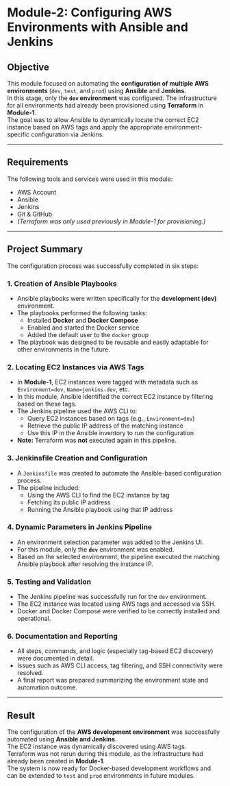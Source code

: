# Module-2: Configuring AWS Environments with Ansible and Jenkins

## Objective
This module focused on automating the **configuration of multiple AWS environments** (`dev`, `test`, and `prod`) using **Ansible** and **Jenkins**.  
In this stage, only the **`dev` environment** was configured. The infrastructure for all environments had already been provisioned using **Terraform** in **Module-1**.  
The goal was to allow Ansible to dynamically locate the correct EC2 instance based on AWS tags and apply the appropriate environment-specific configuration via Jenkins.

---

## Requirements
The following tools and services were used in this module:

- AWS Account  
- Ansible  
- Jenkins  
- Git & GitHub  
- *(Terraform was only used previously in Module-1 for provisioning.)*

---

## Project Summary
The configuration process was successfully completed in six steps:

### 1. Creation of Ansible Playbooks
- Ansible playbooks were written specifically for the **development (dev)** environment.  
- The playbooks performed the following tasks:  
  - Installed **Docker** and **Docker Compose**  
  - Enabled and started the Docker service  
  - Added the default user to the `docker` group  
- The playbook was designed to be reusable and easily adaptable for other environments in the future.

### 2. Locating EC2 Instances via AWS Tags
- In **Module-1**, EC2 instances were tagged with metadata such as `Environment=dev`, `Name=jenkins-dev`, etc.  
- In this module, Ansible identified the correct EC2 instance by filtering based on these tags.  
- The Jenkins pipeline used the AWS CLI to:  
  - Query EC2 instances based on tags (e.g., `Environment=dev`)  
  - Retrieve the public IP address of the matching instance  
  - Use this IP in the Ansible inventory to run the configuration  
- **Note:** Terraform was **not** executed again in this pipeline.

### 3. Jenkinsfile Creation and Configuration
- A `Jenkinsfile` was created to automate the Ansible-based configuration process.  
- The pipeline included:  
  - Using the AWS CLI to find the EC2 instance by tag  
  - Fetching its public IP address  
  - Running the Ansible playbook using that IP address  

### 4. Dynamic Parameters in Jenkins Pipeline
- An environment selection parameter was added to the Jenkins UI.  
- For this module, only the **`dev`** environment was enabled.  
- Based on the selected environment, the pipeline executed the matching Ansible playbook after resolving the instance IP.

### 5. Testing and Validation
- The Jenkins pipeline was successfully run for the `dev` environment.  
- The EC2 instance was located using AWS tags and accessed via SSH.  
- Docker and Docker Compose were verified to be correctly installed and operational.

### 6. Documentation and Reporting
- All steps, commands, and logic (especially tag-based EC2 discovery) were documented in detail.  
- Issues such as AWS CLI access, tag filtering, and SSH connectivity were resolved.  
- A final report was prepared summarizing the environment state and automation outcome.

---

## Result
The configuration of the **AWS development environment** was successfully automated using **Ansible and Jenkins**.  
The EC2 instance was dynamically discovered using AWS tags.  
Terraform was not rerun during this module, as the infrastructure had already been created in **Module-1**.  
The system is now ready for Docker-based development workflows and can be extended to `test` and `prod` environments in future modules.
